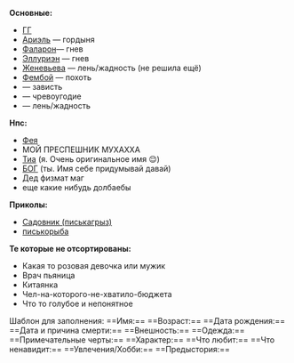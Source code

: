 **Основные:**
- [ГГ](ГГ.md)
- [Ариэль](Ариэль.md) — гордыня
- [Фаларон](Фаларон)— гнев
- [Эллуриэн](Эллуриэн.md) — гнев
- [Женевьева](Женевьева.md) — лень/жадность (не решила ещё)
- [Фембой](фембойчег.md) — похоть
- — зависть
- — чревоугодие 
- — лень/жадность 

**Нпс:** 
- [Фея](фея)
- МОЙ ПРЕСПЕШНИК МУХАХХА
- [Тиа](Тиа.md) (я. Очень оригинальное имя 😌)
- [БОГ](брбрб.md) (ты. Имя себе придумывай давай)
- Дед физмат маг
- еще какие нибудь долбаебы

**Приколы:**
- [Садовник (писькагрыз)](Писькагрыз)
- [писькорыба](шиммешиммее)

**Те которые не отсортированы:**
- Какая то розовая девочка или мужик
- Врач пьяница 
- Китаянка 
- Чел-на-которого-не-хватило-бюджета
- Что то голубое и непонятное

Шаблон для заполнения:
==Имя:==
==Возраст:==
==Дата рождения:==
==Дата и причина смерти:==
==Внешность:==
==Одежда:==
==Примечательные черты:==
==Характер:==
==Что любит:==
==Что ненавидит:== 
==Увлечения/Хобби:==
==Предыстория:== 

